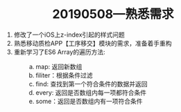 
<h1 align="center">20190508—熟悉需求</h1>
<ol>
  <li>修改了一个iOS上z-index引起的样式问题</li> 
  <li>熟悉移动质检APP【工序移交】模块的需求，准备着手重构</li> 
  <li>重新学习了ES6 Array的遍历方法:</li> 
  <ol type="a" style="padding-left: 50px;">
  <li> map: 返回新数组</li> 
  <li> filiter：根据条件过滤</li> 
  <li> find: 查找到第一个符合条件的数据并返回</li> 
  <li> every: 返回是否数组内每一项都符合条件</li> 
  <li> some：返回是否数组内有一项符合条件</li> 
  </ol>
</ol> 
